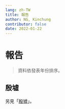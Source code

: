 ```yaml
---
lang: zh-TW
title: 報告
author: NG, Kinchung
contributor: false
date: 2022-01-22
---
```

# 報告
> 資料依發表年份排序。


## 殷墟
另見「[殷墟](../yinxu/report.md)」。